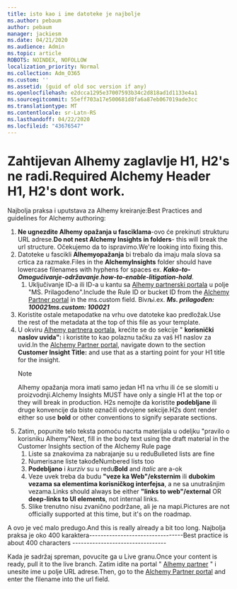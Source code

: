 ```yaml
---
title: isto kao i ime datoteke je najbolje
ms.author: pebaum
author: pebaum
manager: jackiesm
ms.date: 04/21/2020
ms.audience: Admin
ms.topic: article
ROBOTS: NOINDEX, NOFOLLOW
localization_priority: Normal
ms.collection: Adm_O365
ms.custom: ''
ms.assetid: (guid of old soc version if any)
ms.openlocfilehash: e2dcca1295e37007593b34c2d818ad1d1133e4a1
ms.sourcegitcommit: 55eff703a17e500681d8fa6a87eb067019ade3cc
ms.translationtype: MT
ms.contentlocale: sr-Latn-RS
ms.lasthandoff: 04/22/2020
ms.locfileid: "43676547"
---
```

# <a name="required-alchemy-header-h1-h2s-dont-work"></a><span data-ttu-id="1581e-102">Zahtijevan Alhemy zaglavlje H1, H2's ne radi.</span><span class="sxs-lookup"><span data-stu-id="1581e-102">Required Alchemy Header H1, H2's dont work.</span></span>
<span data-ttu-id="1581e-103">Najbolja praksa i uputstava za Alhemy kreiranje:</span><span class="sxs-lookup"><span data-stu-id="1581e-103">Best Practices and guidelines for Alchemy authoring:</span></span>

1. <span data-ttu-id="1581e-104">**Ne ugnezdite Alhemy opažanja u fasciklama**-ovo će prekinuti strukturu URL adrese.</span><span class="sxs-lookup"><span data-stu-id="1581e-104">**Do not nest Alchemy Insights in folders**- this will break the url structure.</span></span> <span data-ttu-id="1581e-105">Očekujemo da to ispravimo.</span><span class="sxs-lookup"><span data-stu-id="1581e-105">We're looking into fixing this.</span></span>
1. <span data-ttu-id="1581e-106">Datoteke u fascikli **Alhemyopažanja** bi trebalo da imaju mala slova sa crtica za razmake.</span><span class="sxs-lookup"><span data-stu-id="1581e-106">Files in the **AlchemyInsights** folder should have lowercase filenames with hyphens for spaces ex.</span></span> <span data-ttu-id="1581e-107">***Kako-to-Omogućivanje-održavanje***.</span><span class="sxs-lookup"><span data-stu-id="1581e-107">***how-to-enable-litigation-hold***.</span></span>
    1. <span data-ttu-id="1581e-108">Uključivanje ID-a ili ID-a u kantu sa [Alhemy partnerski portala](https://alchemyportal.azurewebsites.net) u polje "MS. Prilagođeno".</span><span class="sxs-lookup"><span data-stu-id="1581e-108">Include the Rule ID or bucket ID from the [Alchemy Partner portal](https://alchemyportal.azurewebsites.net) in the ms.custom field.</span></span> <span data-ttu-id="1581e-109">Bivљi.</span><span class="sxs-lookup"><span data-stu-id="1581e-109">ex.</span></span> <span data-ttu-id="1581e-110">***Ms. prilagođen: 100021***</span><span class="sxs-lookup"><span data-stu-id="1581e-110">***ms.custom: 100021***</span></span>
1. <span data-ttu-id="1581e-111">Koristite ostale metapodatke na vrhu ove datoteke kao predložak.</span><span class="sxs-lookup"><span data-stu-id="1581e-111">Use the rest of the metadata at the top of this file as your template.</span></span>
1. <span data-ttu-id="1581e-112">U okviru [Alhemy partnera portala](https://alchemyportal.azurewebsites.net), krećite se do sekcije " **korisnički naslov uvida":** i koristite to kao polaznu tačku za vaš H1 naslov za uvid.</span><span class="sxs-lookup"><span data-stu-id="1581e-112">In the [Alchemy Partner portal](https://alchemyportal.azurewebsites.net), navigate down to the section **Customer Insight Title:** and use that as a starting point for your H1 title for the insight.</span></span> 
    > [!NOTE]
    > <span data-ttu-id="1581e-113">Alhemy opažanja mora imati samo jedan H1 na vrhu ili će se slomiti u proizvodnji.</span><span class="sxs-lookup"><span data-stu-id="1581e-113">Alchemy Insights MUST have only a single H1 at the top or they will break in production.</span></span> <span data-ttu-id="1581e-114">H2s nemojte da koristite **podebljane** ili druge konvencije da biste označili odvojene sekcije.</span><span class="sxs-lookup"><span data-stu-id="1581e-114">H2s dont render either so use **bold** or other conventions to signify separate sections.</span></span>
1. <span data-ttu-id="1581e-115">Zatim, popunite telo teksta pomoću nacrta materijala u odeljku "pravilo o korisniku Alhemy"</span><span class="sxs-lookup"><span data-stu-id="1581e-115">Next, fill in the body text using the draft material in the Customer Insights section of the Alchemy Rule page</span></span>
    1. <span data-ttu-id="1581e-116">Liste sa znakovima za nabrajanje su u redu</span><span class="sxs-lookup"><span data-stu-id="1581e-116">Bulleted lists are fine</span></span>
    1. <span data-ttu-id="1581e-117">Numerisane liste takođe</span><span class="sxs-lookup"><span data-stu-id="1581e-117">Numbered lists too</span></span>
    1. <span data-ttu-id="1581e-118">**Podebljano** i *kurziv* su u redu</span><span class="sxs-lookup"><span data-stu-id="1581e-118">**Bold** and *italic* are a-ok</span></span>
    1. <span data-ttu-id="1581e-119">Veze uvek treba da budu **"veze ka Web"/eksternim** ili **dubokim vezama sa elementima korisničkog interfejsa**, a ne sa unutrašnjim vezama.</span><span class="sxs-lookup"><span data-stu-id="1581e-119">Links should always be either **"links to web"/external** OR **deep-links to UI elements**, not internal links.</span></span>
    1. <span data-ttu-id="1581e-120">Slike trenutno nisu zvanično podržane, ali je na mapi.</span><span class="sxs-lookup"><span data-stu-id="1581e-120">Pictures are not officially supported at this time, but it's on the roadmap.</span></span>

<span data-ttu-id="1581e-121">A ovo je već malo predugo.</span><span class="sxs-lookup"><span data-stu-id="1581e-121">And this is really already a bit too long.</span></span> <span data-ttu-id="1581e-122">Najbolja praksa je oko 400 karaktera---------------------------------</span><span class="sxs-lookup"><span data-stu-id="1581e-122">Best practice is about 400 characters ---------------------------------</span></span>

<span data-ttu-id="1581e-123">Kada je sadržaj spreman, povucite ga u Live granu.</span><span class="sxs-lookup"><span data-stu-id="1581e-123">Once your content is ready, pull it to the live branch.</span></span> <span data-ttu-id="1581e-124">Zatim idite na portal " [Alhemy partner](https://alchemyportal.azurewebsites.net) " i unesite ime u polje URL adrese.</span><span class="sxs-lookup"><span data-stu-id="1581e-124">Then, go to the [Alchemy Partner portal](https://alchemyportal.azurewebsites.net) and enter the filename into the url field.</span></span> 